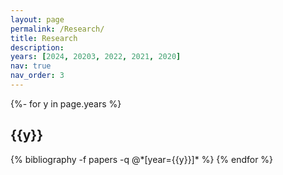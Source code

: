 ```yaml
---
layout: page
permalink: /Research/
title: Research
description: 
years: [2024, 20203, 2022, 2021, 2020]
nav: true
nav_order: 3
---
```

<!-- _pages/publications.md -->
<div class="publications">

{%- for y in page.years %}
  <h2 class="year">{{y}}</h2>
  {% bibliography -f papers -q @*[year={{y}}]* %}
{% endfor %}

</div>
